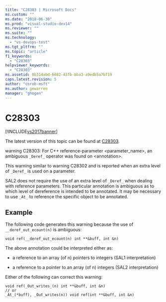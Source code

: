 ```yaml
---
title: "C28303 | Microsoft Docs"
ms.custom: ""
ms.date: "2018-06-30"
ms.prod: "visual-studio-dev14"
ms.reviewer: ""
ms.suite: ""
ms.technology: 
  - "vs-devops-test"
ms.tgt_pltfrm: ""
ms.topic: "article"
f1_keywords: 
  - "C28303"
helpviewer_keywords: 
  - "C28303"
ms.assetid: 0b314abd-6082-43fb-bba3-a9edb5a7bf19
caps.latest.revision: 5
author: "corob-msft"
ms.author: gewarren
manager: "ghogen"
---
```

# C28303
[!INCLUDE[vs2017banner](../includes/vs2017banner.md)]

The latest version of this topic can be found at [C28303](https://docs.microsoft.com/visualstudio/code-quality/c28303).  
  
warning C28303: For C++ reference-parameter <parameter_name>, an ambiguous `_Deref_` operator was found on \<annotation>.  
  
 This warning similar to warning C28302 and is reported when an extra level of `_Deref_` is used on a parameter.  
  
 SAL2 does not require the use of an extra level of `_Deref_` when dealing with reference parameters. This particular annotation is ambiguous as to which level of dereference is intended to be annotated. It may be necessary to use `_At_` to reference the specific object to be annotated.  
  
## Example  
 The following code generates this warning because the use of `__deref_out_ecount(n)` is ambiguous:  
  
```  
void ref(__deref_out_ecount(n) int **&buff, int &n)  
```  
  
 The above annotation could be interpreted either as:  
  
-   a reference to an array (of n) pointers to integers (SAL1 interpretation)  
  
-   a reference to a pointer to an array (of n) integers (SAL2 interpretation)  
  
 Either of the following can correct this warning:  
  
```  
void ref(_Out_writes_(n) int **&buff, int &n)  
// or  
_At_(*buff), _Out_writes(n)) void ref(int **&buff, int &n)  
  
```



